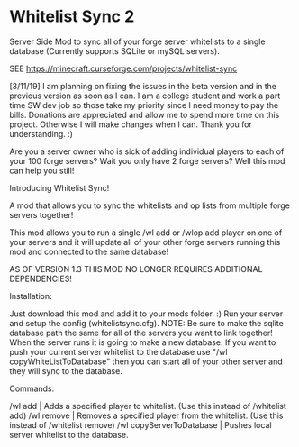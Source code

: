 # Whitelist Sync 2
Server Side Mod to sync all of your forge server whitelists to a single database (Currently supports SQLite or mySQL servers).

SEE https://minecraft.curseforge.com/projects/whitelist-sync

[3/11/19] I am planning on fixing the issues in the beta version and in the previous version as soon as I can. I am a college student and work a part time SW dev job so those take my priority since I need money to pay the bills. Donations are appreciated and allow me to spend more time on this project. Otherwise I will make changes when I can. Thank you for understanding. :)

Are you a server owner who is sick of adding individual players to each of your 100 forge servers? Wait you only have 2 forge servers? Well this mod can help you still!

 

Introducing Whitelist Sync!

 

A mod that allows you to sync the whitelists and op lists from multiple forge servers together!

 

This mod allows you to run a single /wl add <player> or /wlop add player on one of your servers and it will update all of your other forge servers running this mod and connected to the same database!

AS OF VERSION 1.3 THIS MOD NO LONGER REQUIRES ADDITIONAL DEPENDENCIES!
 

Installation:

Just download this mod and add it to your mods folder. :)
Run your server and setup the config (whitelistsync.cfg).
NOTE: Be sure to make the sqlite database path the same for all of the servers you want to link together!
When the server runs it is going to make a new database. If you want to push your current server whitelist to the database use "/wl copyWhiteListToDatabase" then you can start all of your other server and they will sync to the database.
 

Commands:

/wl add <player> | Adds a specified player to whitelist. (Use this instead of /whitelist add)
/wl remove <player> | Removes a specified player from the whitelist. (Use this instead of /whitelist remove)
/wl copyServerToDatabase | Pushes local server whitelist to the database.
